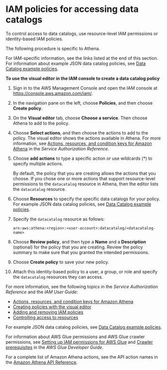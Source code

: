# IAM policies for accessing data catalogs<a name="datacatalogs-iam-policy"></a>

To control access to data catalogs, use resource\-level IAM permissions or identity\-based IAM policies\. 

The following procedure is specific to Athena\. 

For IAM\-specific information, see the links listed at the end of this section\. For information about example JSON data catalog policies, see [Data Catalog example policies](datacatalogs-example-policies.md)\.

**To use the visual editor in the IAM console to create a data catalog policy**

1. Sign in to the AWS Management Console and open the IAM console at [https://console\.aws\.amazon\.com/iam/](https://console.aws.amazon.com/iam/)\.

1. In the navigation pane on the left, choose **Policies**, and then choose **Create policy**\.

1. On the **Visual editor** tab, choose **Choose a service**\. Then choose Athena to add to the policy\.

1. Choose **Select actions**, and then choose the actions to add to the policy\. The visual editor shows the actions available in Athena\. For more information, see [Actions, resources, and condition keys for Amazon Athena](https://docs.aws.amazon.com/service-authorization/latest/reference/list_amazonathena.html) in the *Service Authorization Reference*\.

1. Choose **add actions** to type a specific action or use wildcards \(\*\) to specify multiple actions\. 

   By default, the policy that you are creating allows the actions that you choose\. If you chose one or more actions that support resource\-level permissions to the `datacatalog` resource in Athena, then the editor lists the `datacatalog` resource\. 

1. Choose **Resources** to specify the specific data catalogs for your policy\. For example JSON data catalog policies, see [Data Catalog example policies](datacatalogs-example-policies.md)\.

1. Specify the `datacatalog` resource as follows:

   ```
   arn:aws:athena:<region>:<user-account>:datacatalog/<datacatalog-name>
   ```

1. Choose **Review policy**, and then type a **Name** and a **Description** \(optional\) for the policy that you are creating\. Review the policy summary to make sure that you granted the intended permissions\. 

1. Choose **Create policy** to save your new policy\.

1. Attach this identity\-based policy to a user, a group, or role and specify the `datacatalog` resources they can access\.

For more information, see the following topics in the *Service Authorization Reference* and the *IAM User Guide*:
+ [Actions, resources, and condition keys for Amazon Athena](https://docs.aws.amazon.com/service-authorization/latest/reference/list_amazonathena.html)
+ [Creating policies with the visual editor](https://docs.aws.amazon.com/IAM/latest/UserGuide/access_policies_create.html#access_policies_create-visual-editor)
+ [Adding and removing IAM policies](https://docs.aws.amazon.com/IAM/latest/UserGuide/access_policies_manage-attach-detach.html)
+ [Controlling access to resources](https://docs.aws.amazon.com/IAM/latest/UserGuide/access_controlling.html#access_controlling-resources)

For example JSON data catalog policies, see [Data Catalog example policies](datacatalogs-example-policies.md)\.

For information about AWS Glue permissions and AWS Glue crawler permissions, see [Setting up IAM permissions for AWS Glue](https://docs.aws.amazon.com/glue/latest/dg/getting-started-access.html) and [Crawler prerequisites](https://docs.aws.amazon.com/glue/latest/dg/crawler-prereqs.html) in the *AWS Glue Developer Guide*\.

For a complete list of Amazon Athena actions, see the API action names in the [Amazon Athena API Reference](https://docs.aws.amazon.com/athena/latest/APIReference/)\. 